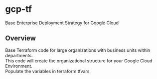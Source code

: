 # gcp-tf
Base Enterprise Deployment Strategy for Google Cloud

<h2>Overview</h2>
<p>
  Base Terraform code for large organizations with business units within departments.</br>
  This code will create the organizational structure for your Google Cloud Environment.</br>
  Populate the variables in terraform.tfvars
  </p>
